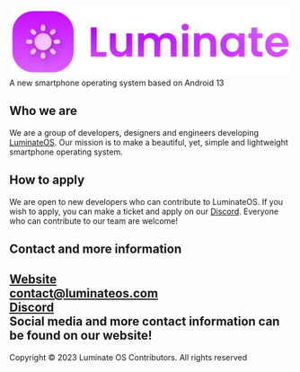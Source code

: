 ![LuminateOS Logo](./LuminateLogo.svg)
<br>
A new smartphone operating system based on Android 13

## Who we are
We are a group of developers, designers and engineers developing [LuminateOS](https://luminateos.com). Our mission is to make a beautiful, yet, simple and lightweight smartphone operating system.

## How to apply
We are open to new developers who can contribute to LuminateOS. If you wish to apply, you can make a ticket and apply on our [Discord](http://discord.luminateos.com). Everyone who can contribute to our team are welcome!

## Contact and more information
[Website](https://luminateos.com) <br>
contact@luminateos.com <br>
[Discord](http://discord.luminateos.com) <br>
Social media and more contact information can be found on our website!
---
Copyright © 2023 Luminate OS Contributors. All rights reserved
